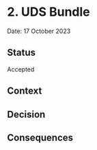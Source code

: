 # 2. UDS Bundle

Date: 17 October 2023

## Status
Accepted

## Context


## Decision


## Consequences
